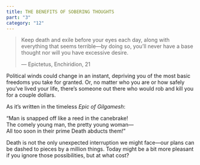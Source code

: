 ```yaml
---
title: THE BENEFITS OF SOBERING THOUGHTS
part: "3"
category: "12"
---
```


> Keep death and exile before your eyes each day, along with everything that seems terrible—by doing so, you’ll never have a base thought nor will you have excessive desire.
>
> — Epictetus, Enchiridion, 21

Political winds could change in an instant, depriving you of the most basic freedoms you take for granted. Or, no matter who you are or how safely you’ve lived your life, there’s someone out there who would rob and kill you for a couple dollars.

As it’s written in the timeless _Epic of Gilgamesh_:

<p class="pl-4 tablet:pl-8 desktop:pl-12 leading-normal text-xs tablet:text-base desktop:text-lg">
“Man is snapped off like a reed in the canebrake! <br>
The comely young man, the pretty young woman— <br>
All too soon in their prime Death abducts them!” <br>
</p>

Death is not the only unexpected interruption we might face—our plans can be dashed to pieces by a million things. Today might be a bit more pleasant if you ignore those possibilities, but at what cost?
